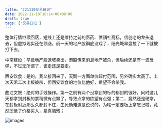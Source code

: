 ```yaml
---
title: "221110交易日记"
date: 2022-11-10T16:14:06+08:00
draft: true
tags: ['交易日记']
---
```


整体行情继续回落，短线上还是维持之前的医药、供销社高标，信创老的龙头退去，但虚拟现实还在领涨，前一天的地产股彻底没戏了，阳光城早盘拉了一下就被打下去。

中南建设：早盘地产股退坡卖出，港股传来消息地产被杀，但后续还是有一波反弹，不过无所谓了，该走还是要走。

西安饮食：是的，我又接回来了，天鹅一方面单价超付范围，另外确实太高了。上次天禾二次上板被杀，但西安饮食的地位比他好，希望不会杀我。

曲江文旅：绝对的手残操作。第一之前有两个没拿到的标的都封的很好，同时这几天都拿到封板的票稍微有点飘了，导致点拿的欲望有点强；第二，竟然还是硬拿，在封板附近那么久都封不住，生死劫难道是说说的，为啥一定要板上拿忘记啦，竟然压低了价格买入，是真脑残；

![images](/images/221110/IMG_0776.PNG)